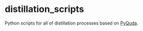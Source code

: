 # distillation_scripts
Python scripts for all of distillation processes based on [PyQuda](https://github.com/IHEP-LQCD/PyQuda).
